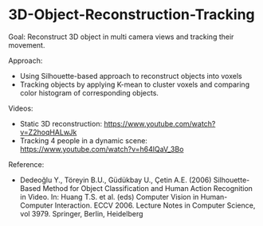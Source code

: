 # 3D-Object-Reconstruction-Tracking

Goal: Reconstruct 3D object in multi camera views and tracking their movement.

Approach:
- Using Silhouette-based approach to reconstruct objects into voxels
- Tracking objects by applying K-mean to cluster voxels and comparing color histogram of corresponding objects.

Videos:
- Static 3D reconstruction: https://www.youtube.com/watch?v=Z2hoqHALwJk
- Tracking 4 people in a dynamic scene: https://www.youtube.com/watch?v=h64lQaV_3Bo

Reference:
- Dedeoğlu Y., Töreyin B.U., Güdükbay U., Çetin A.E. (2006) Silhouette-Based Method for Object Classification and Human Action Recognition in Video. In: Huang T.S. et al. (eds) Computer Vision in Human-Computer Interaction. 
ECCV 2006. Lecture Notes in Computer Science, vol 3979. Springer, Berlin, Heidelberg

